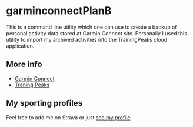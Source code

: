 # garminconnectPlanB

This is a command line utility which one can use to create a backup of personal activity data stored at Garmin Connect site. Personally I used this utility to import my archived activities into the TrainingPeaks cloud application. 

## More info

- [Garmin Connect](https://connect.garmin.com/modern/)
- [Traning Peaks](http://home.trainingpeaks.com)

## My sporting profiles

Feel free to add me on Strava or just [see my profile](https://www.strava.com/athletes/iamruss)
